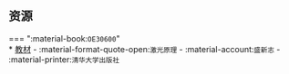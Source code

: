 ## 资源  
=== ":material-book:`OE30600`"  
    * [教材](https://api.mir6.com/api/lanzou?url=https://cqu-openlib.lanzout.com/iPuyw29446yf&down=true) - :material-format-quote-open:`激光原理` - :material-account:`盛新志` - :material-printer:`清华大学出版社`  